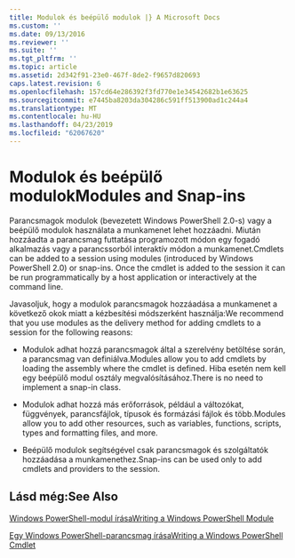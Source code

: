 ```yaml
---
title: Modulok és beépülő modulok |} A Microsoft Docs
ms.custom: ''
ms.date: 09/13/2016
ms.reviewer: ''
ms.suite: ''
ms.tgt_pltfrm: ''
ms.topic: article
ms.assetid: 2d342f91-23e0-467f-8de2-f9657d820693
caps.latest.revision: 6
ms.openlocfilehash: 157cd64e286392f3fd770e1e34542682b1e63625
ms.sourcegitcommit: e7445ba8203da304286c591ff513900ad1c244a4
ms.translationtype: MT
ms.contentlocale: hu-HU
ms.lasthandoff: 04/23/2019
ms.locfileid: "62067620"
---
```

# <a name="modules-and-snap-ins"></a><span data-ttu-id="09c7f-102">Modulok és beépülő modulok</span><span class="sxs-lookup"><span data-stu-id="09c7f-102">Modules and Snap-ins</span></span>

<span data-ttu-id="09c7f-103">Parancsmagok modulok (bevezetett Windows PowerShell 2.0-s) vagy a beépülő modulok használata a munkamenet lehet hozzáadni. Miután hozzáadta a parancsmag futtatása programozott módon egy fogadó alkalmazás vagy a parancssorból interaktív módon a munkamenet.</span><span class="sxs-lookup"><span data-stu-id="09c7f-103">Cmdlets can be added to a session using modules (introduced by Windows PowerShell 2.0) or snap-ins. Once the cmdlet is added to the session it can be run programmatically by a host application or interactively at the command line.</span></span>

<span data-ttu-id="09c7f-104">Javasoljuk, hogy a modulok parancsmagok hozzáadása a munkamenet a következő okok miatt a kézbesítési módszerként használja:</span><span class="sxs-lookup"><span data-stu-id="09c7f-104">We recommend that you use modules as the delivery method for adding cmdlets to a session for the following reasons:</span></span>

- <span data-ttu-id="09c7f-105">Modulok adhat hozzá parancsmagok által a szerelvény betöltése során, a parancsmag van definiálva.</span><span class="sxs-lookup"><span data-stu-id="09c7f-105">Modules allow you to add cmdlets by loading the assembly where the cmdlet is defined.</span></span> <span data-ttu-id="09c7f-106">Hiba esetén nem kell egy beépülő modul osztály megvalósításához.</span><span class="sxs-lookup"><span data-stu-id="09c7f-106">There is no need to implement a snap-in class.</span></span>

- <span data-ttu-id="09c7f-107">Modulok adhat hozzá más erőforrások, például a változókat, függvények, parancsfájlok, típusok és formázási fájlok és több.</span><span class="sxs-lookup"><span data-stu-id="09c7f-107">Modules allow you to add other resources, such as variables, functions, scripts, types and formatting files, and more.</span></span>

- <span data-ttu-id="09c7f-108">Beépülő modulok segítségével csak parancsmagok és szolgáltatók hozzáadása a munkamenethez.</span><span class="sxs-lookup"><span data-stu-id="09c7f-108">Snap-ins can be used only to add cmdlets and providers to the session.</span></span>

## <a name="see-also"></a><span data-ttu-id="09c7f-109">Lásd még:</span><span class="sxs-lookup"><span data-stu-id="09c7f-109">See Also</span></span>

[<span data-ttu-id="09c7f-110">Windows PowerShell-modul írása</span><span class="sxs-lookup"><span data-stu-id="09c7f-110">Writing a Windows PowerShell Module</span></span>](../module/writing-a-windows-powershell-module.md)

[<span data-ttu-id="09c7f-111">Egy Windows PowerShell-parancsmag írása</span><span class="sxs-lookup"><span data-stu-id="09c7f-111">Writing a Windows PowerShell Cmdlet</span></span>](./writing-a-windows-powershell-cmdlet.md)
